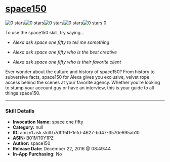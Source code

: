 # [space150](http://alexa.amazon.com/#skills/amzn1.ask.skill.b7dff941-1efd-4627-bd47-3570e695ab10)
![0 stars](../../images/ic_star_border_black_18dp_1x.png)![0 stars](../../images/ic_star_border_black_18dp_1x.png)![0 stars](../../images/ic_star_border_black_18dp_1x.png)![0 stars](../../images/ic_star_border_black_18dp_1x.png)![0 stars](../../images/ic_star_border_black_18dp_1x.png) 0

To use the space150 skill, try saying...

* *Alexa ask space one fifty to tell me something*

* *Alexa ask space one fifty who is the best creative*

* *Alexa ask space one fifty who is their favorite client*

Ever wonder about the culture and history of space150? From history to subversive facts, space150 for Alexa gives you exclusive, velvet rope access behind the scenes at your favorite agency. Whether you’re looking to stump your account guy or have an interview, this is your guide to all things space150.

***

### Skill Details

* **Invocation Name:** space one fifty
* **Category:** null
* **ID:** amzn1.ask.skill.b7dff941-1efd-4627-bd47-3570e695ab10
* **ASIN:** B01MT0Y1PZ
* **Author:** space150
* **Release Date:** December 22, 2016 @ 08:49:44
* **In-App Purchasing:** No
